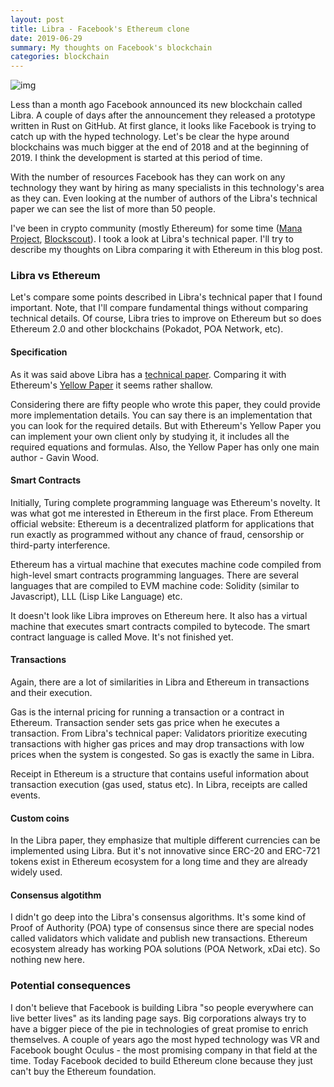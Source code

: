 ```yaml
---
layout: post
title: Libra - Facebook's Ethereum clone
date: 2019-06-29
summary: My thoughts on Facebook's blockchain
categories: blockchain
---
```


![img](https://i.imgur.com/J9lNqRu.png)

Less than a month ago Facebook announced its new blockchain called Libra. A couple of days after the announcement they released a prototype written in Rust on GitHub. At first glance, it looks like Facebook is trying to catch up with the hyped technology. Let's be clear the hype around blockchains was much bigger at the end of 2018 and at the beginning of 2019. I think the development is started at this period of time.

With the number of resources Facebook has they can work on any technology they want by hiring as many specialists in this technology's area as they can. Even looking at the number of authors of the Libra's technical paper we can see the list of more than 50 people.

I've been in crypto community (mostly Ethereum) for some time ([Mana Project](https://github.com/mana-ethereum), [Blockscout](https://github.com/poanetwork/blockscout)). I took a look at Libra's technical paper. I'll try to describe my thoughts on Libra comparing it with Ethereum in this blog post.

### Libra vs Ethereum

Let's compare some points described in Libra's technical paper that I found important. Note, that I'll compare fundamental things without comparing technical details. Of course, Libra tries to improve on Ethereum but so does Ethereum 2.0 and other blockchains (Pokadot, POA Network, etc).

#### Specification

As it was said above Libra has a [technical paper](https://developers.libra.org/docs/assets/papers/the-libra-blockchain.pdf). Comparing it with Ethereum's [Yellow Paper](https://ethereum.github.io/yellowpaper/paper.pdf) it seems rather shallow.

Considering there are fifty people who wrote this paper, they could provide more implementation details. You can say there is an implementation that you can look for the required details. But with Ethereum's Yellow Paper you can implement your own client only by studying it, it includes all the required equations and formulas. Also, the Yellow Paper has only one main author - Gavin Wood.

#### Smart Contracts

Initially, Turing complete programming language was Ethereum's novelty. It was what got me interested in Ethereum in the first place. From Ethereum official website: Ethereum is a decentralized platform for applications that run exactly as programmed without any chance of fraud, censorship or third-party interference.

Ethereum has a virtual machine that executes machine code compiled from high-level smart contracts programming languages. There are several languages that are compiled to EVM machine code: Solidity (similar to Javascript), LLL (Lisp Like Language) etc.

It doesn't look like Libra improves on Ethereum here. It also has a virtual machine that executes smart contracts compiled to bytecode. The smart contract language is called Move. It's not finished yet.

#### Transactions

Again, there are a lot of similarities in Libra and Ethereum in transactions and their execution.

Gas is the internal pricing for running a transaction or a contract in Ethereum. Transaction sender sets gas price when he executes a transaction. From Libra's technical paper: Validators prioritize executing transactions with higher gas prices and may drop transactions with low prices when the system is congested. So gas is exactly the same in Libra.

Receipt in Ethereum is a structure that contains useful information about transaction execution (gas used, status etc). In Libra, receipts are called events.

#### Custom coins

In the Libra paper, they emphasize that multiple different currencies can be implemented using Libra. But it's not innovative since ERC-20 and ERC-721 tokens exist in Ethereum ecosystem for a long time and they are already widely used.

#### Consensus algotithm

I didn't go deep into the Libra's consensus algorithms. It's some kind of Proof of Authority (POA) type of consensus since there are special nodes called validators which validate and publish new transactions. Ethereum ecosystem already has working POA solutions (POA Network, xDai etc). So nothing new here.

### Potential consequences

I don't believe that Facebook is building Libra "so people everywhere can live better lives" as its landing page says. Big corporations always try to have a bigger piece of the pie in technologies of great promise to enrich themselves. A couple of years ago the most hyped technology was VR and Facebook bought Oculus - the most promising company in that field at the time. Today Facebook decided to build Ethereum clone because they just can't buy the Ethereum foundation.
